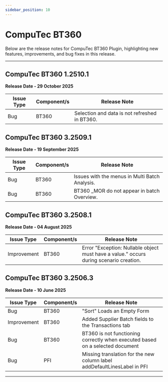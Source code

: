 ```yaml
---
sidebar_position: 10
---
```


# CompuTec BT360

Below are the release notes for CompuTec BT360 Plugin, highlighting new features, improvements, and bug fixes in this release.

---

## CompuTec BT360  1.2510.1

**Release Date - 29 October 2025**

| Issue Type | Component/s | Release Note |
| --- | --- | --- |
| Bug | BT360 | Selection and data is not refreshed in BT360. |

## CompuTec BT360 3.2509.1

**Release Date - 19 September 2025**

| Issue Type | Component/s | Release Note |
| --- | --- | --- |
| Bug | BT360 | Issues with the menus in Multi Batch Analysis. |
| Bug | BT360 | BT360 _MOR do not appear in batch Overview. |

## CompuTec BT360 3.2508.1

**Release Date - 04 August 2025**

| Issue Type | Component/s | Release Note |
| --- | --- | --- |
| Improvement | BT360 | Error "Exception: Nullable object must have a value." occurs during scenario creation. |

## CompuTec BT360 3.2506.3

**Release Date - 10 June 2025**

| Issue Type | Component/s | Release Note |
| --- | --- | --- |
| Bug | BT360 | "Sort" Loads an Empty Form |
| Improvement | BT360 | Added Supplier Batch fields to the Transactions tab |
| Bug | BT360 | BT360 is not functioning correctly when executed based on a selected document |
| Bug | PFI | Missing translation for the new column label addDefaultLinesLabel in PFI |

---
